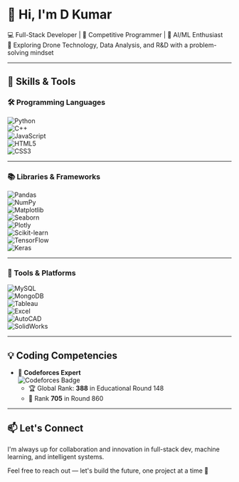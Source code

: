 # 👋 Hi, I'm D Kumar

💻 Full-Stack Developer | 🧠 Competitive Programmer | 🤖 AI/ML Enthusiast  
🔬 Exploring Drone Technology, Data Analysis, and R&D with a problem-solving mindset

---

## 🧠 Skills & Tools

### 🛠️ Programming Languages  
![Python](https://img.shields.io/badge/-Python-3776AB?logo=python&logoColor=white&style=flat)  
![C++](https://img.shields.io/badge/-C++-00599C?logo=c%2B%2B&logoColor=white&style=flat)  
![JavaScript](https://img.shields.io/badge/-JavaScript-F7DF1E?logo=javascript&logoColor=black&style=flat)  
![HTML5](https://img.shields.io/badge/-HTML5-E34F26?logo=html5&logoColor=white&style=flat)  
![CSS3](https://img.shields.io/badge/-CSS3-1572B6?logo=css3&logoColor=white&style=flat)

---

### 📚 Libraries & Frameworks  
![Pandas](https://img.shields.io/badge/-Pandas-150458?logo=pandas&logoColor=white&style=flat)  
![NumPy](https://img.shields.io/badge/-NumPy-013243?logo=numpy&logoColor=white&style=flat)  
![Matplotlib](https://img.shields.io/badge/-Matplotlib-11557c?logo=matplotlib&logoColor=white&style=flat)  
![Seaborn](https://img.shields.io/badge/-Seaborn-9E9E9E?style=flat)  
![Plotly](https://img.shields.io/badge/-Plotly-3F4F75?logo=plotly&logoColor=white&style=flat)  
![Scikit-learn](https://img.shields.io/badge/-Scikit--learn-F7931E?logo=scikit-learn&logoColor=white&style=flat)  
![TensorFlow](https://img.shields.io/badge/-TensorFlow-FF6F00?logo=tensorflow&logoColor=white&style=flat)  
![Keras](https://img.shields.io/badge/-Keras-D00000?logo=keras&logoColor=white&style=flat)

---

### 🧪 Tools & Platforms  
![MySQL](https://img.shields.io/badge/-MySQL-4479A1?logo=mysql&logoColor=white&style=flat)  
![MongoDB](https://img.shields.io/badge/-MongoDB-47A248?logo=mongodb&logoColor=white&style=flat)  
![Tableau](https://img.shields.io/badge/-Tableau-E97627?logo=tableau&logoColor=white&style=flat)  
![Excel](https://img.shields.io/badge/-Excel-217346?logo=microsoft-excel&logoColor=white&style=flat)  
![AutoCAD](https://img.shields.io/badge/-AutoCAD-E44D26?style=flat&logo=autodesk&logoColor=white)  
![SolidWorks](https://img.shields.io/badge/-SolidWorks-FF0000?style=flat)

---

## 💡 Coding Competencies

- 💪 **Codeforces Expert**  
  ![Codeforces Badge](https://img.shields.io/badge/Max%20Rating-1630-blueviolet?style=flat&logo=codeforces&logoColor=white)  
  - 🏆 Global Rank: **388** in Educational Round 148  
  - 🏅 Rank **705** in Round 860

---

## 📫 Let's Connect

I'm always up for collaboration and innovation in full-stack dev, machine learning, and intelligent systems.

Feel free to reach out — let's build the future, one project at a time 🚀
